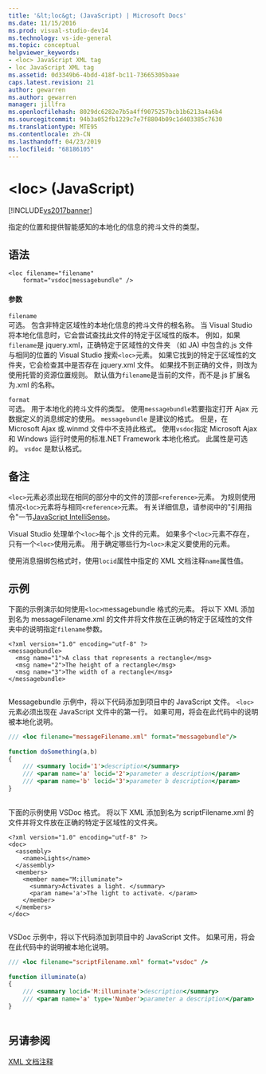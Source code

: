 ```yaml
---
title: '&lt;loc&gt; (JavaScript) | Microsoft Docs'
ms.date: 11/15/2016
ms.prod: visual-studio-dev14
ms.technology: vs-ide-general
ms.topic: conceptual
helpviewer_keywords:
- <loc> JavaScript XML tag
- loc JavaScript XML tag
ms.assetid: 0d3349b6-4bdd-418f-bc11-73665305baae
caps.latest.revision: 21
author: gewarren
ms.author: gewarren
manager: jillfra
ms.openlocfilehash: 8029dc6282e7b5a4ff9075257bcb1b6213a4a6b4
ms.sourcegitcommit: 94b3a052fb1229c7e7f8804b09c1d403385c7630
ms.translationtype: MTE95
ms.contentlocale: zh-CN
ms.lasthandoff: 04/23/2019
ms.locfileid: "68186105"
---
```

# <a name="ltlocgt-javascript"></a>&lt;loc&gt; (JavaScript)
[!INCLUDE[vs2017banner](../includes/vs2017banner.md)]

指定的位置和提供智能感知的本地化的信息的挎斗文件的类型。  
  
## <a name="syntax"></a>语法  
  
```  
<loc filename="filename"  
    format="vsdoc|messagebundle" />  
```  
  
#### <a name="parameters"></a>参数  
 `filename`  
 可选。 包含非特定区域性的本地化信息的挎斗文件的根名称。 当 Visual Studio 将本地化信息时，它会尝试查找此文件的特定于区域性的版本。 例如，如果`filename`是 jquery.xml，正确特定于区域性的文件夹 （如 JA) 中包含的.js 文件与相同的位置的 Visual Studio 搜索`<loc>`元素。 如果它找到的特定于区域性的文件夹，它会检查其中是否存在 jquery.xml 文件。 如果找不到正确的文件，则改为使用托管的资源位置规则。 默认值为`filename`是当前的文件，而不是.js 扩展名为.xml 的名称。  
  
 `format`  
 可选。 用于本地化的挎斗文件的类型。 使用`messagebundle`若要指定打开 Ajax 元数据定义的消息绑定的使用。 `messagebundle` 是建议的格式。 但是，在 Microsoft Ajax 或.winmd 文件中不支持此格式。 使用`vsdoc`指定 Microsoft Ajax 和 Windows 运行时使用的标准.NET Framework 本地化格式。 此属性是可选的。 `vsdoc` 是默认格式。  
  
## <a name="remarks"></a>备注  
 `<loc>`元素必须出现在相同的部分中的文件的顶部`<reference>`元素。 为规则使用情况`<loc>`元素将与相同`<reference>`元素。 有关详细信息，请参阅中的"引用指令"一节[JavaScript IntelliSense](../ide/javascript-intellisense.md)。  
  
 Visual Studio 处理单个`<loc>`每个.js 文件的元素。 如果多个`<loc>`元素不存在，只有一个`<loc>`使用元素。 用于确定哪些行为`<loc>`未定义要使用的元素。  
  
 使用消息捆绑包格式时，使用`locid`属性中指定的 XML 文档注释`name`属性值。  
  
## <a name="example"></a>示例  
 下面的示例演示如何使用`<loc>`messagebundle 格式的元素。 将以下 XML 添加到名为 messageFilename.xml 的文件并将文件放在正确的特定于区域性的文件夹中的说明指定`filename`参数。  
  
```  
<?xml version="1.0" encoding="utf-8" ?>  
<messagebundle>  
  <msg name="1">A class that represents a rectangle</msg>  
  <msg name="2">The height of a rectangle</msg>  
  <msg name="3">The width of a rectangle</msg>  
</messagebundle>  
  
```  
  
 Messagebundle 示例中，将以下代码添加到项目中的 JavaScript 文件。 `<loc>`元素必须出现在 JavaScript 文件中的第一行。 如果可用，将会在此代码中的说明被本地化说明。  
  
```javascript  
/// <loc filename="messageFilename.xml" format="messagebundle"/>  
  
function doSomething(a,b)   
{  
    /// <summary locid='1'>description</summary>  
    /// <param name='a' locid='2'>parameter a description</param>  
    /// <param name='b' locid='3'>parameter b description</param>  
}  
  
```  
  
 下面的示例使用 VSDoc 格式。 将以下 XML 添加到名为 scriptFilename.xml 的文件并将文件放在正确的特定于区域性的文件夹。  
  
```  
<?xml version="1.0" encoding="utf-8" ?>  
<doc>  
  <assembly>  
    <name>Lights</name>  
  </assembly>  
  <members>  
    <member name="M:illuminate">  
      <summary>Activates a light. </summary>  
      <param name='a'>The light to activate. </param>  
    </member>  
  </members>  
</doc>  
  
```  
  
 VSDoc 示例中，将以下代码添加到项目中的 JavaScript 文件。 如果可用，将会在此代码中的说明被本地化说明。  
  
```javascript  
/// <loc filename="scriptFilename.xml" format="vsdoc" />  
  
function illuminate(a)   
{  
    /// <summary locid='M:illuminate'>description</summary>  
    /// <param name='a' type='Number'>parameter a description</param>  
}  
  
```  
  
## <a name="see-also"></a>另请参阅  
 [XML 文档注释](../ide/xml-documentation-comments-javascript.md)
